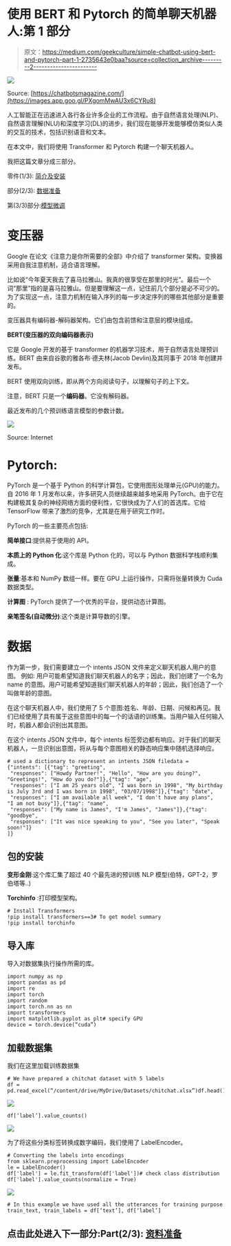 # 使用 BERT 和 Pytorch 的简单聊天机器人:第 1 部分

> 原文：<https://medium.com/geekculture/simple-chatbot-using-bert-and-pytorch-part-1-2735643e0baa?source=collection_archive---------2----------------------->

![](img/59f7a7e6e3ace3f02b5683fb6d280658.png)

Source: [https://chatbotsmagazine.com/](https://images.app.goo.gl/PXgomMwAU3x6CYRu8)

人工智能正在迅速进入各行各业许多企业的工作流程。由于自然语言处理(NLP)、自然语言理解(NLU)和深度学习(DL)的进步，我们现在能够开发能够模仿类似人类的交互的技术，包括识别语音和文本。

在本文中，我们将使用 Transformer 和 Pytorch 构建一个聊天机器人。

我把这篇文章分成三部分。

零件(1/3): [简介及安装](/@shrinidhi.rm1990/simple-chatbot-using-bert-and-pytorch-part-1-2735643e0baa)

部分(2/3): [数据准备](/@shrinidhi.rm1990/simple-chatbot-using-bert-and-pytorch-part-2-ef48506a4105)

第(3/3)部分:[模型微调](/@shrinidhi.rm1990/simple-chatbot-using-bert-and-pytorch-part-3-a6832c50b8d1)

# 变压器

Google 在论文《注意力是你所需要的全部》中介绍了 transformer 架构。变换器采用自我注意机制，适合语言理解。

比如说“今年夏天我去了喜马拉雅山。我真的很享受在那里的时光”。最后一个词“那里”指的是喜马拉雅山。但是要理解这一点，记住前几个部分是必不可少的。为了实现这一点，注意力机制在输入序列的每一步决定序列的哪些其他部分是重要的。

变压器具有编码器-解码器架构。它们由包含前馈和注意层的模块组成。

**BERT(变压器的双向编码器表示)**

它是 Google 开发的基于 transformer 的机器学习技术，用于自然语言处理预训练。BERT 由来自谷歌的雅各布·德夫林(Jacob Devlin)及其同事于 2018 年创建并发布。

BERT 使用双向训练，即从两个方向阅读句子，以理解句子的上下文。

注意，BERT 只是一个**编码器**。它没有解码器。

最近发布的几个预训练语言模型的参数计数。

![](img/1eaad51e216cfeef1a88bdda2b66a54f.png)

Source: Internet

# Pytorch:

PyTorch 是一个基于 Python 的科学计算包，它使用图形处理单元(GPU)的能力。自 2016 年 1 月发布以来，许多研究人员继续越来越多地采用 PyTorch。由于它在构建极其复杂的神经网络方面的便利性，它很快成为了人们的首选库。它给 TensorFlow 带来了激烈的竞争，尤其是在用于研究工作时。

PyTorch 的一些主要亮点包括:

**简单接口**:提供易于使用的 API。

**本质上的 Python 化**:这个库是 Python 化的，可以与 Python 数据科学栈顺利集成。

**张量**:基本和 NumPy 数组一样。要在 GPU 上运行操作，只需将张量转换为 Cuda 数据类型。

**计算图** : PyTorch 提供了一个优秀的平台，提供动态计算图。

**亲笔签名(自动微分)**:这个类是计算导数的引擎。

# **数据**

作为第一步，我们需要建立一个 intents JSON 文件来定义聊天机器人用户的意图。
例如:
用户可能希望知道我们聊天机器人的名字；因此，我们创建了一个名为 name 的意图。用户可能希望知道我们聊天机器人的年龄；因此，我们创造了一个叫做年龄的意图。

在这个聊天机器人中，我们使用了 5 个意图:姓名、年龄、日期、问候和再见。我们已经使用了具有属于这些意图中的每一个的话语的训练集。当用户输入任何输入时，机器人都会识别出其意图。

在这个 intents JSON 文件中，每个 intents 标签旁边都有响应。对于我们的聊天机器人，一旦识别出意图，将从与每个意图相关的静态响应集中随机选择响应。

```
# used a dictionary to represent an intents JSON filedata = {"intents": [{"tag": "greeting",
 "responses": ["Howdy Partner!", "Hello", "How are you doing?",   "Greetings!", "How do you do?"]},{"tag": "age",
 "responses": ["I am 25 years old", "I was born in 1998", "My birthday is July 3rd and I was born in 1998", "03/07/1998"]},{"tag": "date",
 "responses": ["I am available all week", "I don't have any plans",  "I am not busy"]},{"tag": "name",
 "responses": ["My name is James", "I'm James", "James"]},{"tag": "goodbye",
 "responses": ["It was nice speaking to you", "See you later", "Speak soon!"]}
]}
```

## **包的安装**

**变形金刚**:这个库汇集了超过 40 个最先进的预训练 NLP 模型(伯特，GPT-2，罗伯塔等..)

**Torchinfo** :打印模型架构。

```
# Install Transformers
!pip install transformers==3# To get model summary
!pip install torchinfo
```

## 导入库

导入对数据集执行操作所需的库。

```
import numpy as np
import pandas as pd
import re
import torch
import random
import torch.nn as nn
import transformers
import matplotlib.pyplot as plt# specify GPU
device = torch.device(“cuda”)
```

## **加载数据集**

我们在这里加载训练数据集

```
# We have prepared a chitchat dataset with 5 labels
df = pd.read_excel(“/content/drive/MyDrive/Datasets/chitchat.xlsx”)df.head()
```

![](img/6761ff621f469e29f8a54d37819fcaa1.png)

```
df[‘label’].value_counts()
```

![](img/8c5458ff3894477ed5bb627432c30f20.png)

为了将这些分类标签转换成数字编码，我们使用了 LabelEncoder。

```
# Converting the labels into encodings
from sklearn.preprocessing import LabelEncoder
le = LabelEncoder()
df['label'] = le.fit_transform(df['label'])# check class distribution
df['label'].value_counts(normalize = True)
```

![](img/d12faabcc10dca8799f9a08de1071ee3.png)

```
# In this example we have used all the utterances for training purpose
train_text, train_labels = df[‘text’], df[‘label’]
```

## 点击此处进入下一部分:Part(2/3): [资料准备](/@shrinidhi.rm1990/simple-chatbot-using-bert-and-pytorch-part-2-ef48506a4105)
